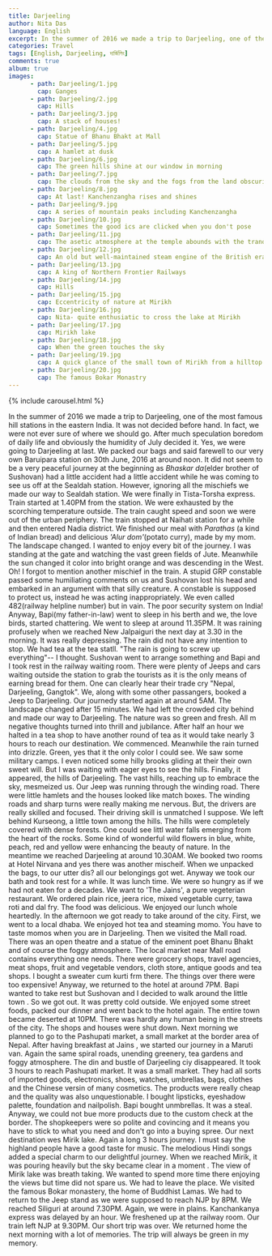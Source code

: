 ```yaml
---
title: Darjeeling
author: Nita Das
language: English
excerpt: In the summer of 2016 we made a trip to Darjeeling, one of the most famous hill stations in the eastern India. It was not decided before
categories: Travel
tags: [English, Darjeeling, দার্জিলিং]
comments: true
album: true
images:
      - path: Darjeeling/1.jpg
        cap: Ganges
      - path: Darjeeling/2.jpg
        cap: Hills
      - path: Darjeeling/3.jpg
        cap: A stack of houses!
      - path: Darjeeling/4.jpg
        cap: Statue of Bhanu Bhakt at Mall
      - path: Darjeeling/5.jpg
        cap: A hamlet at dusk
      - path: Darjeeling/6.jpg
        cap: The green hills shine at our window in morning
      - path: Darjeeling/7.jpg
        cap: The clouds from the sky and the fogs from the land obscuring the view of hills
      - path: Darjeeling/8.jpg
        cap: At last! Kanchenzangha rises and shines
      - path: Darjeeling/9.jpg
        cap: A series of mountain peaks including Kanchenzangha
      - path: Darjeeling/10.jpg
        cap: Sometimes the good ics are clicked when you don't pose
      - path: Darjeeling/11.jpg
        cap: The asetic atmosphere at the temple abounds with the tranquil mountains provoks introspection
      - path: Darjeeling/12.jpg
        cap: An old but well-maintained steam engine of the British era keeps dad increasingly curious
      - path: Darjeeling/13.jpg
        cap: A king of Northern Frontier Railways
      - path: Darjeeling/14.jpg
        cap: Hills
      - path: Darjeeling/15.jpg
        cap: Eccentricity of nature at Mirikh
      - path: Darjeeling/16.jpg
        cap: Nita- quite enthusiatic to cross the lake at Mirikh
      - path: Darjeeling/17.jpg
        cap: Mirikh lake
      - path: Darjeeling/18.jpg
        cap: When the green touches the sky
      - path: Darjeeling/19.jpg
        cap: A quick glance of the small town of Mirikh from a hilltop
      - path: Darjeeling/20.jpg
        cap: The famous Bokar Monastry
---
```

{% include carousel.html %}

In the summer of 2016 we made a trip to Darjeeling, one of the most famous hill stations in the eastern India.
  It was not decided before hand. In fact, we were not ever sure of where we should go. After much
    speculation boredom of daily life and obviously the humidity of July decided it. Yes, we were going to Darjeeling at last.
    We packed our bags and said farewell to our very own Baruipara station on 30th June, 2016 at around noon. It did not seem to
    be a very peaceful journey at the beginning as *Bhaskar da*(elder brother of Sushovan) had a little accident
    had a little accident while he was coming to see us off at the Sealdah station. However, ignoring all the mischiefs we made
    our way to Sealdah station. We were finally in Tista-Torsha express. Train started at 1.40PM from the station. We were
    exhausted by the scorching temperature outside. The train caught speed and soon we were out of the urban periphery. The train
    stopped at Naihati station for a while and then entered Nadia district. We finished our meal with *Parathas*
    (a kind of Indian bread) and delicious *'Alur dom'*(potato curry), made by my mom. The landscape changed.
    I wanted to enjoy every bit of the journey. I was standing at the gate and watching the vast green fields of Jute.
    Meanwhile the sun changed it color into bright orange and was descending in the West. Oh! I forgot to mention another
    mischief in the train. A stupid GRP constable passed some humiliating comments on us and Sushovan lost his head and embarked
    in an argument with that silly creature. A constable is supposed to protect us, instead he was acting inappropriately. We even
    called 482(railway helpline number) but in vain. The poor security system on India! Anyway, Bapi(my father-in-law) went to sleep
    in his berth and we, the love birds, started chattering. We went to sleep at around 11.35PM. It was raining profusely when we
    reached New Jalpaiguri the next day at 3.30 in the morning. It was really depressing. The rain did not have
    any intention to stop. We had tea at the tea statll. "The rain is going to screw up everything"-- I thought.
	Sushovan went to arrange something and Bapi and I took rest in the railway waiting room. There were plenty of Jeeps and cars
	waiting outside the station to grab the tourists as it is the only means of earning bread for them. One can clearly hear their
	trade cry "Nepal, Darjeeling, Gangtok". We, along with some other passangers, booked a Jeep to Darjeeling. Our journedy started
	again at around 5AM. The landscape changed after 15 minutes. We had left the crowded city behind and made our way to Darjeeling.
	The nature was so green and fresh. All m negative thoughts turned into thrill and jubilance. After half an hour we halted in
	a tea shop to have another round of tea as it would take nearly 3 hours to reach our destination. We commenced. Meanwhile the
	rain turned into drizzle. Green, yes that it the only color I could see. We saw some military camps. I even noticed some
	hilly brooks gliding at their their own sweet will. But I was waiting with eager eyes to see the hills. Finally, it appeared,
	the hills of Darjeeling. The vast hills, reaching up to embrace the sky, mesmeized us. Our Jeep was running through the winding
	road. There were little hamlets and the houses looked like match boxes. The winding roads and sharp turns were really making
	me nervous. But, the drivers are really skilled and focused. Their driving skill is unmatched I suppose. We left behind Kurseong,
	a little town among the hills. The hills were completely covered with dense forests. One could see littl water falls emerging from
	the heart of the rocks. Some kind of wonderful wild flowers in blue, white, peach, red and yellow were enhancing the beauty of
	nature. In the meantime we reached Darjeeling at around 10.30AM. We booked two rooms at Hotel Nirvana and yes there was another
	mischeif. When we unpacked the bags, to our utter dis? all our belongings got wet. Anyway we took our bath and took rest for
	a while. It was lunch time. We were so hungry as if we had not eaten for a decades. We want to 'The Jains', a pure vegeterian
	restaurant. We ordered plain rice, jeera rice, mixed vegetable curry, tawa roti and dal fry. The food was delicious. We
	enjoyed our lunch whole heartedly. In the afternoon we got ready to take around of the city. First, we went to a local dhaba.
	We enjoyed hot tea and steaming momo. You have to taste momos when you are in Darjeeling. Then we visited the Mall road.
	There was an open theatre and a statue of the eminent poet Bhanu Bhakt and of course the foggy atmosphere. The local market
	near Mall road contains everything one needs. There were grocery shops, travel agencies, meat shops, fruit and vegetable
	vendors, cloth store, antique goods and tea shops. I bought a sweater cum kurti frm there. The things over there were too expensive!
	Anyway, we returned to the hotel at around 7PM. Bapi wanted to take rest but Sushovan and I decided to walk around the little town
	. So we got out. It was pretty cold outside. We enjoyed some street foods, packed our dinner and went back to the hotel again.
	The entire town became deserted at 10PM. There was hardly any human being in the streets of the city. The shops and houses were
	shut down.
	Next morning we planned to go to the Pashupati market, a small market at the border area of Nepal. After having breakfast at Jains
	, we started our journey in a Maruti van. Again the same spiral roads, unending greenery, tea gardens and foggy atmosphere. The
	din and bustle of Darjeeling ciy disappeared. It took 3 hours to reach Pashupati market. It was a small market. They had all sorts of
	imported goods, electronics, shoes, watches, umbrellas, bags, clothes and the Chinese versin of many cosmetics. The products
	were really cheap and the quality was also unquestionable. I bought lipsticks, eyeshadow palette, foundation and nailpolish. Bapi
	bought unmbrellas. It was a steal. Anyway, we could not bue more products due to the custom check at the border. The shopkeepers
	were so polite and covincing and it means you have to stick to what you need and don't go into a buying spree. Our next destination
	wes Mirik lake. Again a long 3 hours journey. I must say the highland people have a good taste for music. The melodious Hindi
	songs added a special charm to our delightful journey. When we reached Mirik, it was pouring heavily but the sky became clear in a moment
	. The view of Mirik lake was breath taking. We wanted to spend more time there enjoying the views but time did not spare us. We had to leave
	the place. We visited the famous Bokar monastery, the home of Buddhist Lamas. We had to return to the Jeep stand as we were supposed
	to reach NJP by 8PM. We reached Siliguri at around 7.30PM. Again, we were in plains. Kanchankanya express was delayed by an hour.
	We freshened up at the railway room. Our train left NJP at 9.30PM. Our short trip was over. We returned home the next morning with
	a lot of memories. The trip will always be green in my memory.
